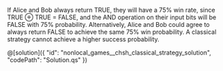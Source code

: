If Alice and Bob always return TRUE, they will have a 75% win rate, since TRUE ⊕ TRUE = FALSE, and the AND operation on their input bits will be FALSE with 75% probability.
Alternatively, Alice and Bob could agree to always return FALSE to achieve the same 75% win probability. A classical strategy cannot achieve a higher success probability.

@[solution]({
    "id": "nonlocal_games__chsh_classical_strategy_solution",
    "codePath": "Solution.qs"
})
